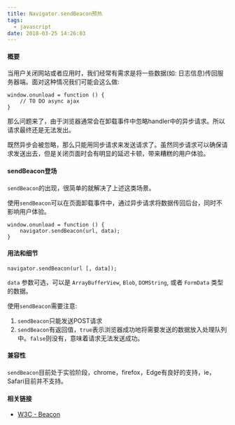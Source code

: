 ```yaml
---
title: Navigator.sendBeacon预热
tags:
  - javascript
date: 2018-03-25 14:26:03
---
```


#### 概要
当用户关闭网站或者应用时，我们经常有需求是将一些数据(如: 日志信息)传回服务器端。面对这种情况我们可能会这么做:

```
window.onunload = function () {
    // TO DO async ajax
}
```

那么问题来了，由于浏览器通常会在卸载事件中忽略handler中的异步请求。所以请求最终还是无法发出。

既然异步会被忽略，那么只能用同步请求来发送请求了。虽然同步请求可以确保请求发送出去，但是关闭页面时会有明显的延迟卡顿，带来糟糕的用户体验。

<!--more-->

#### sendBeacon登场

``sendBeacon``的出现，很简单的就解决了上述这类场景。

使用``sendBeacon``可以在页面卸载事件中，通过异步请求将数据传回后台，同时不影响用户体验。

```
window.onunload = function () {
    navigator.sendBeacon(url, data);
}
```

#### 用法和细节

```
navigator.sendBeacon(url [, data]);
```

```data``` 参数可选，可以是 ```ArrayBufferView```, ```Blob```, ```DOMString```, 或者 ```FormData``` 类型的数据。

使用```sendBeacon```需要注意:
1. ```sendBeacon```只能发送POST请求
2. ```sendBeacon```有返回值，```true```表示浏览器成功地将需要发送的数据放入处理队列中。```false```则没有，意味着请求无法发送成功。

#### 兼容性

```sendBeacon```目前处于实验阶段，chrome，firefox，Edge有良好的支持，ie，Safari目前并不支持。

#### 相关链接

-  [W3C - Beacon](https://w3c.github.io/beacon/)